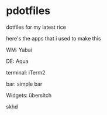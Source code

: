 # pdotfiles
dotfiles for my latest rice

here's the apps that i used to make this

WM:        Yabai

DE:        Aqua

terminal:  iTerm2

bar:       simple bar

Widgets: übersitch

skhd

